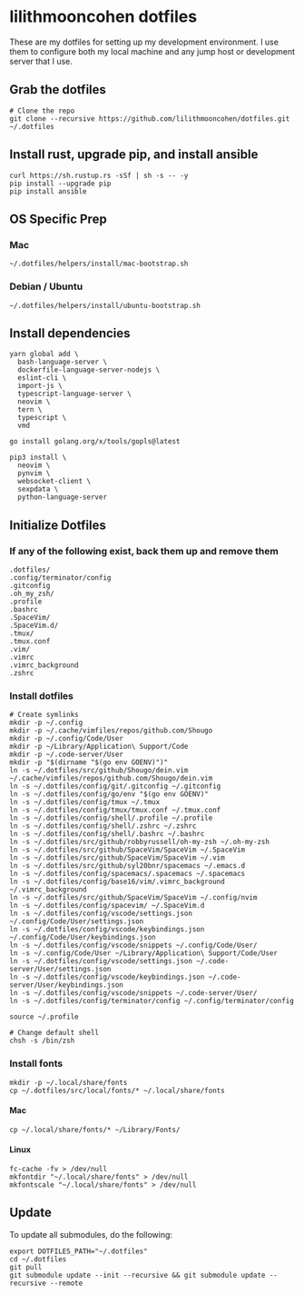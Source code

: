 # lilithmooncohen dotfiles
These are my dotfiles for setting up my development environment. I use them to configure both my local machine and any jump host or development server that I use.

## Grab the dotfiles
```
# Clone the repo
git clone --recursive https://github.com/lilithmooncohen/dotfiles.git ~/.dotfiles
```

## Install rust, upgrade pip, and install ansible
```
curl https://sh.rustup.rs -sSf | sh -s -- -y
pip install --upgrade pip
pip install ansible
```

## OS Specific Prep

### Mac
```
~/.dotfiles/helpers/install/mac-bootstrap.sh
```

### Debian / Ubuntu
```
~/.dotfiles/helpers/install/ubuntu-bootstrap.sh
```

## Install dependencies
```
yarn global add \
  bash-language-server \
  dockerfile-language-server-nodejs \
  eslint-cli \
  import-js \
  typescript-language-server \
  neovim \
  tern \
  typescript \
  vmd

go install golang.org/x/tools/gopls@latest

pip3 install \
  neovim \
  pynvim \
  websocket-client \
  sexpdata \
  python-language-server

```

## Initialize Dotfiles
### If any of the following exist, back them up and remove them
```
.dotfiles/
.config/terminator/config
.gitconfig
.oh_my_zsh/
.profile
.bashrc
.SpaceVim/
.SpaceVim.d/
.tmux/
.tmux.conf
.vim/
.vimrc
.vimrc_background
.zshrc
```

### Install dotfiles
```
# Create symlinks
mkdir -p ~/.config
mkdir -p ~/.cache/vimfiles/repos/github.com/Shougo
mkdir -p ~/.config/Code/User
mkdir -p ~/Library/Application\ Support/Code
mkdir -p ~/.code-server/User
mkdir -p "$(dirname "$(go env GOENV)")"
ln -s ~/.dotfiles/src/github/Shougo/dein.vim ~/.cache/vimfiles/repos/github.com/Shougo/dein.vim
ln -s ~/.dotfiles/config/git/.gitconfig ~/.gitconfig
ln -s ~/.dotfiles/config/go/env "$(go env GOENV)"
ln -s ~/.dotfiles/config/tmux ~/.tmux
ln -s ~/.dotfiles/config/tmux/tmux.conf ~/.tmux.conf
ln -s ~/.dotfiles/config/shell/.profile ~/.profile
ln -s ~/.dotfiles/config/shell/.zshrc ~/.zshrc
ln -s ~/.dotfiles/config/shell/.bashrc ~/.bashrc
ln -s ~/.dotfiles/src/github/robbyrussell/oh-my-zsh ~/.oh-my-zsh
ln -s ~/.dotfiles/src/github/SpaceVim/SpaceVim ~/.SpaceVim
ln -s ~/.dotfiles/src/github/SpaceVim/SpaceVim ~/.vim
ln -s ~/.dotfiles/src/github/syl20bnr/spacemacs ~/.emacs.d
ln -s ~/.dotfiles/config/spacemacs/.spacemacs ~/.spacemacs
ln -s ~/.dotfiles/config/base16/vim/.vimrc_background ~/.vimrc_background
ln -s ~/.dotfiles/src/github/SpaceVim/SpaceVim ~/.config/nvim
ln -s ~/.dotfiles/config/spacevim/ ~/.SpaceVim.d
ln -s ~/.dotfiles/config/vscode/settings.json ~/.config/Code/User/settings.json
ln -s ~/.dotfiles/config/vscode/keybindings.json ~/.config/Code/User/keybindings.json
ln -s ~/.dotfiles/config/vscode/snippets ~/.config/Code/User/
ln -s ~/.config/Code/User ~/Library/Application\ Support/Code/User
ln -s ~/.dotfiles/config/vscode/settings.json ~/.code-server/User/settings.json
ln -s ~/.dotfiles/config/vscode/keybindings.json ~/.code-server/User/keybindings.json
ln -s ~/.dotfiles/config/vscode/snippets ~/.code-server/User/
ln -s ~/.dotfiles/config/terminator/config ~/.config/terminator/config

source ~/.profile

# Change default shell
chsh -s /bin/zsh
```

### Install fonts

```
mkdir -p ~/.local/share/fonts
cp ~/.dotfiles/src/local/fonts/* ~/.local/share/fonts
```

#### Mac
```
cp ~/.local/share/fonts/* ~/Library/Fonts/
```

#### Linux
```
fc-cache -fv > /dev/null
mkfontdir "~/.local/share/fonts" > /dev/null
mkfontscale "~/.local/share/fonts" > /dev/null
```

## Update
To update all submodules, do the following:
```
export DOTFILES_PATH="~/.dotfiles"
cd ~/.dotfiles
git pull
git submodule update --init --recursive && git submodule update --recursive --remote
```
